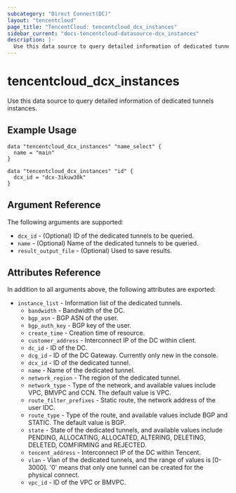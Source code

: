 ```yaml
---
subcategory: "Direct Connect(DC)"
layout: "tencentcloud"
page_title: "TencentCloud: tencentcloud_dcx_instances"
sidebar_current: "docs-tencentcloud-datasource-dcx_instances"
description: |-
  Use this data source to query detailed information of dedicated tunnels instances.
---
```


# tencentcloud_dcx_instances

Use this data source to query detailed information of dedicated tunnels instances.

## Example Usage

```hcl
data "tencentcloud_dcx_instances" "name_select" {
  name = "main"
}

data "tencentcloud_dcx_instances" "id" {
  dcx_id = "dcx-3ikuw30k"
}
```

## Argument Reference

The following arguments are supported:

* `dcx_id` - (Optional) ID of the dedicated tunnels to be queried.
* `name` - (Optional) Name of the dedicated tunnels to be queried.
* `result_output_file` - (Optional) Used to save results.

## Attributes Reference

In addition to all arguments above, the following attributes are exported:

* `instance_list` - Information list of the dedicated tunnels.
  * `bandwidth` - Bandwidth of the DC.
  * `bgp_asn` - BGP ASN of the user.
  * `bgp_auth_key` - BGP key of the user.
  * `create_time` - Creation time of resource.
  * `customer_address` - Interconnect IP of the DC within client.
  * `dc_id` - ID of the DC.
  * `dcg_id` - ID of the DC Gateway. Currently only new in the console.
  * `dcx_id` - ID of the dedicated tunnel.
  * `name` - Name of the dedicated tunnel.
  * `network_region` - The region of the dedicated tunnel.
  * `network_type` - Type of the network, and available values include VPC, BMVPC and CCN. The default value is VPC.
  * `route_filter_prefixes` - Static route, the network address of the user IDC.
  * `route_type` - Type of the route, and available values include BGP and STATIC. The default value is BGP.
  * `state` - State of the dedicated tunnels, and available values include PENDING, ALLOCATING, ALLOCATED, ALTERING, DELETING, DELETED, COMFIRMING and REJECTED.
  * `tencent_address` - Interconnect IP of the DC within Tencent.
  * `vlan` - Vlan of the dedicated tunnels, and the range of values is [0-3000]. '0' means that only one tunnel can be created for the physical connect.
  * `vpc_id` - ID of the VPC or BMVPC.


